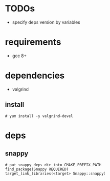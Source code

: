 # TODOs
- specify deps version by variables

# requirements
- gcc 8+

# dependencies
- valgrind

## install
```shell
# yum install -y valgrind-devel
```

# deps
## snappy
```shell
# put snappy deps dir into CMAKE_PREFIX_PATH
find_package(Snappy REQUIRED)
target_link_libraries(<target> Snappy::snappy)
```